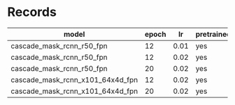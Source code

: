 
# Records

| model                            | epoch | lr   | pretrained | mAP   | score | tta |
| -------------------------------- | ----- | ---- | ---------- | ----- | ----- | --- |
| cascade_mask_rcnn_r50_fpn        | 12    | 0.01 | yes        | 0.509 | -     | -   |
| cascade_mask_rcnn_r50_fpn        | 12    | 0.02 | yes        | 0.521 | -     | -   |
| cascade_mask_rcnn_r50_fpn        | 20    | 0.02 | yes        | 0.516 | -     | -   |
| cascade_mask_rcnn_x101_64x4d_fpn | 12    | 0.02 | yes        | 0.524 | -     | -   |
| cascade_mask_rcnn_x101_64x4d_fpn | 20    | 0.02 | yes        | 0.521 | -     | -   |